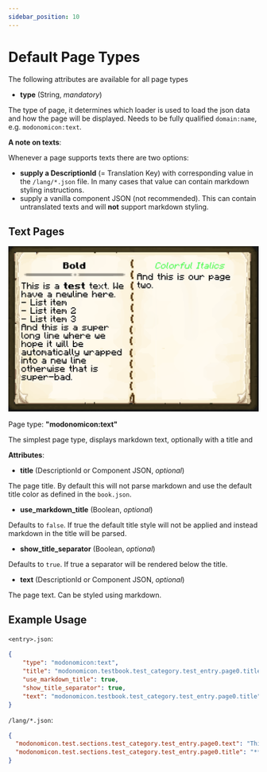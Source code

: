 ```yaml
---
sidebar_position: 10
---
```


# Default Page Types

<!-- TODO: Attributes shared by all pages -->

The following attributes are available for all page types

* **type** (String, _mandatory_)

The type of page, it determines which loader is used to load the json data and how the page will be displayed.
Needs to be fully qualified `domain:name`, e.g. `modonomicon:text`. 

**A note on texts**:

Whenever a page supports texts there are two options: 

- **supply a DescriptionId** (= Translation Key) with corresponding value in the `/lang/*.json` file. In many cases that value can contain markdown styling instructions.
- supply a vanilla component JSON (not recommended). This can contain untranslated texts and will **not** support markdown styling.

## Text Pages

![Text Page](/img/basics/page-types/text-page.png)

Page type: **"modonomicon:text"**

The simplest page type, displays markdown text, optionally with a title and 
<!-- TODO: Describe text page -->

**Attributes**:

* **title** (DescriptionId or Component JSON, _optional_)

The page title. By default this will not parse markdown and use the default title color as defined in the `book.json`.
<!-- TODO: link to book settings here -->

* **use_markdown_title** (Boolean, _optional_)
  
Defaults to `false`. If true the default title style will not be applied and instead markdown in the title will be parsed.

* **show_title_separator** (Boolean, _optional_)

Defaults to `true`. If true a separator will be rendered below the title.
<!-- TODO: link to book styling here and note the UV coordinates -->

* **text** (DescriptionId or Component JSON, _optional_)

The page text. Can be styled using markdown.

## Example Usage

`<entry>.json`:

```json
{
    "type": "modonomicon:text",
    "title": "modonomicon.testbook.test_category.test_entry.page0.title",
    "use_markdown_title": true,
    "show_title_separator": true,
    "text": "modonomicon.testbook.test_category.test_entry.page0.title"
}
```  

`/lang/*.json`:

```json
{
  "modonomicon.test.sections.test_category.test_entry.page0.text": "This is a **test** text.\nWe have a newline here.\n- List item\n- List item 2\n- List item 3\n\nAnd this is a super long line where we hope it will be automatically wrapped into a new line otherwise that is super-bad.\n",
  "modonomicon.test.sections.test_category.test_entry.page0.title": "**Bold**",
}
```

